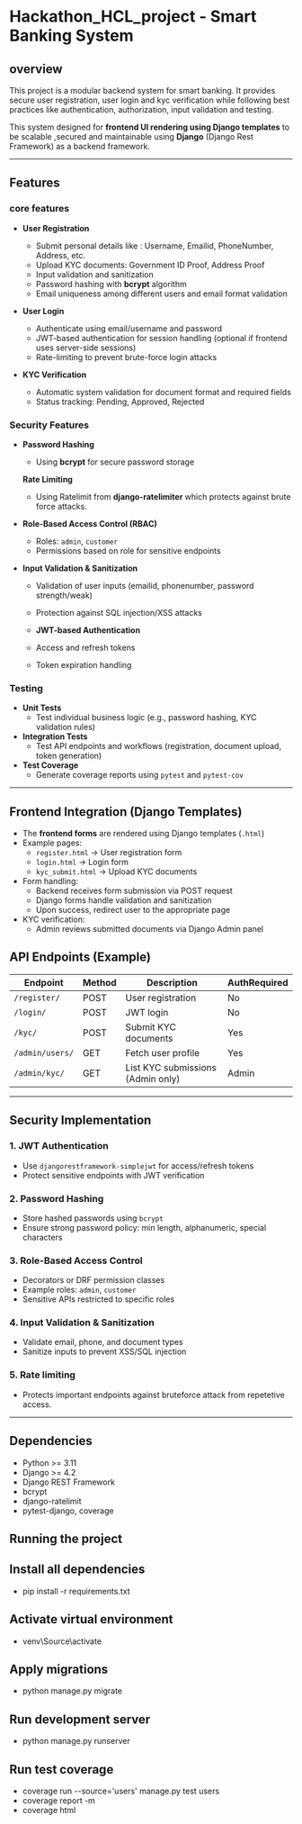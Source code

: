 # Hackathon_HCL_project - Smart Banking System

## overview
This project is a modular backend system for smart banking. It provides secure user registration, user login  and kyc verification while following best practices like authentication, authorization, input validation and testing.

This system designed  for **frontend UI rendering using Django templates** to be scalable ,secured and maintainable using **Django** (Django Rest Framework) as a backend framework.

--- 

## Features

### **core features**
- **User Registration**
    - Submit personal details like : Username, Emailid, PhoneNumber, Address, etc.
    - Upload KYC documents: Government ID Proof, Address Proof 
    - Input validation and sanitization
    - Password hashing with **bcrypt** algorithm
    - Email uniqueness among different users and email format validation

- **User Login**
  - Authenticate using email/username and password
  - JWT-based authentication for session handling (optional if frontend uses server-side sessions)
  - Rate-limiting to prevent brute-force login attacks

- **KYC Verification**
    - Automatic system validation for document format and required fields
    - Status tracking: Pending, Approved, Rejected

### **Security Features**

- **Password Hashing**
  - Using **bcrypt** for secure password storage

  **Rate Limiting**
  - Using Ratelimit from **django-ratelimiter** which protects against brute force attacks.

- **Role-Based Access Control (RBAC)**
  - Roles: `admin`, `customer`
  - Permissions based on role for sensitive endpoints

- **Input Validation & Sanitization**
  - Validation of user inputs (emailid, phonenumber, password strength/weak)
  - Protection against SQL injection/XSS attacks

  - **JWT-based Authentication**
  - Access and refresh tokens
  - Token expiration handling

### **Testing**
- **Unit Tests**
  - Test individual business logic (e.g., password hashing, KYC validation rules)
- **Integration Tests**
  - Test API endpoints and workflows (registration, document upload, token generation)
- **Test Coverage**
  - Generate coverage reports using `pytest` and `pytest-cov`

---

## Frontend Integration (Django Templates)

- The **frontend forms** are rendered using Django templates (`.html`)  
- Example pages:
  - `register.html` → User registration form
  - `login.html` → Login form
  - `kyc_submit.html` → Upload KYC documents
- Form handling:
  - Backend receives form submission via POST request
  - Django forms handle validation and sanitization
  - Upon success, redirect user to the appropriate page
- KYC verification:
  - Admin reviews submitted documents via Django Admin panel

## API Endpoints (Example)

| Endpoint                      | Method | Description                             | AuthRequired |
|-------------------------------|--------|-----------------------------------------|--------------|
| `/register/`            | POST   | User registration                       |No            |
| `/login/`               | POST   | JWT login                               |No            |
| `/kyc/`                 | POST   | Submit KYC documents                    |Yes           |
| `/admin/users/`             | GET    | Fetch user profile                      |Yes           |
| `/admin/kyc/`           | GET    | List KYC submissions (Admin only)       |Admin         |

---

## Security Implementation

### 1. JWT Authentication
- Use `djangorestframework-simplejwt` for access/refresh tokens
- Protect sensitive endpoints with JWT verification

### 2. Password Hashing
- Store hashed passwords using `bcrypt`
- Ensure strong password policy: min length, alphanumeric, special characters

### 3. Role-Based Access Control
- Decorators or DRF permission classes
- Example roles: `admin`, `customer`
- Sensitive APIs restricted to specific roles

### 4. Input Validation & Sanitization
- Validate email, phone, and document types
- Sanitize inputs to prevent XSS/SQL injection

### 5. Rate limiting
 - Protects important endpoints against bruteforce attack from repetetive access.

---

## Dependencies
- Python >= 3.11
- Django >= 4.2
- Django REST Framework
- bcrypt
- django-ratelimit
- pytest-django, coverage

## Running the project

## Install all dependencies
- pip install -r requirements.txt

## Activate virtual environment
- venv\Source\activate

## Apply migrations
- python manage.py migrate

## Run development server
- python manage.py runserver

## Run test coverage
 - coverage run --source='users' manage.py test users
 - coverage report -m
 - coverage html
